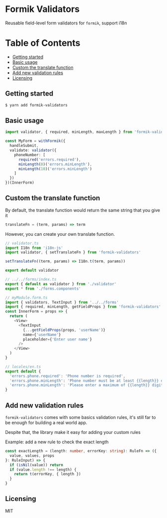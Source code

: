 # Formik Validators

Reusable field-level form validators for `formik`, support i18n

Table of Contents
=================

* [Getting started](#getting-started)
* [Basic usage](#basic-usage)
* [Custom the translate function](#custom-the-translate-function)
* [Add new validation rules](#add-new-validation-rules)
* [Licensing](#licensing)

## Getting started

```sh
$ yarn add formik-validators
```

## Basic usage

```ts
import validator, { required, minLength, maxLength } from 'formik-validators'

const MyForm = withFormik({
  handleSubmit,
  validate: validator({
    phoneNumber: [
      required('errors.required'),
      minLength(8)('errors.minLength'),
      minLength(10)('errors.minLength')
    ]
  })
})(InnerForm)
```

## Custom the translate function

By default, the translate function would return the same string that you give it

```ts
translateFn = (term, params) => term
```

However, you can create your own translate function.

```ts
// validator.ts
import I18n from 'i18n-js'
import validator, { setTranslateFn } from 'formik-validators'

setTranslateFn((term, params) => I18n.t(term, params))

export default validator
```

```ts
// ../../forms/index.ts
export { default as validator } from './validator'
export * from './forms.components'
```

```ts
// myModule.form.ts
import { validators, TextInput } from '../../forms'
import { required, minLength, getFieldProps } from 'formik-validators'
const InnerForm = props => {
  return (
    <View>
      <TextInput
        {...getFieldProps(props, 'userName')}
        name={'userName'}
        placeholder={'Enter user name'}
      />
    </View>
  )
}
```

```ts
// locales/en.ts
export default {
  'errors.phone.required': 'Phone number is required',
  'errors.phone.minLength': 'Phone number must be at least {{length}} digits',
  'errors.phone.minLength': 'Please enter a maximum of {{length}} digits'
}
```

## Add new validation rules

`formik-validators` comes with some basics validation rules, it's still far to be enough for building a real world app.

Despite that, the library make it easy for adding your custom rules

Example: add a new rule to check the exact length

```ts
const exactLength = (length: number, errorKey: string): RuleFn => ({
  value, values, props
}: RuleInput) => {
  if (isNil(value)) return
  if (value.length !== length) {
    return t(errorKey, { length })
  }
}
```

## Licensing

MIT
